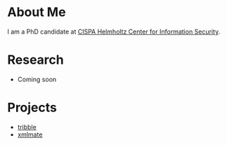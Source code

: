 # About Me

I am a PhD candidate at [CISPA Helmholtz Center for Information Security](https://cispa.saarland).

# Research
- Coming soon

# Projects
- [tribble](https://github.com/havrikov/tribble)
- [xmlmate](https://www.st.cs.uni-saarland.de/testing/xmlmate/)
